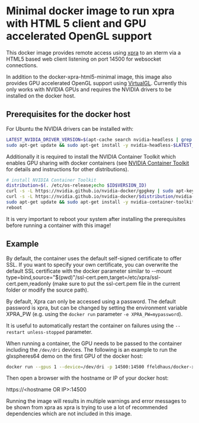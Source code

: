 # Minimal docker image to run xpra with HTML 5 client and GPU accelerated OpenGL support

This docker image provides remote access using [xpra](https://xpra.org/) to an xterm via a HTML5 based web client listening on port 14500 for websocket connections.

In addition to the docker-xpra-html5-minimal image, this image also provides GPU accelerated OpenGL support using [VirtualGL](https://virtualgl.org/). Currently this only works with NVIDIA GPUs and requires the NVIDIA drivers to be installed on the docker host. 

## Prerequisites for the docker host

For Ubuntu the NVIDIA drivers can be installed with:

```sh
LATEST_NVIDIA_DRIVER_VERSION=$(apt-cache search nvidia-headless | grep -E 'nvidia-headless-[0-9]+ ' | sed -r -e 's/nvidia-headless-([0-9]+).*/\1/' | tail -1)
sudo apt-get update && sudo apt-get install -y nvidia-headless-$LATEST_NVIDIA_DRIVER_VERSION nvidia-utils-$LATEST_NVIDIA_DRIVER_VERSION libnvidia-gl-$LATEST_NVIDIA_DRIVER_VERSION
```

Additionally it is required to install the NVIDIA Container Toolkit which enables GPU sharing with docker containers (see [NVIDIA Container Toolkit
](https://github.com/NVIDIA/nvidia-docker) for details and instructions for other distributions).

```sh
# install NVIDIA Container Toolkit
distribution=$(. /etc/os-release;echo $ID$VERSION_ID)
curl -s -L https://nvidia.github.io/nvidia-docker/gpgkey | sudo apt-key add -
curl -s -L https://nvidia.github.io/nvidia-docker/$distribution/nvidia-docker.list | sudo tee /etc/apt/sources.list.d/nvidia-docker.list
sudo apt-get update && sudo apt-get install -y nvidia-container-toolkit
reboot
```

It is very important to reboot your system after installing the prerequisites before running a container with this image!

## Example

By default, the container uses the default self-signed certificate to offer SSL. If you want to specify your own certificate, you can overwrite the default SSL certificate with the docker parameter similar to --mount type=bind,source="$(pwd)"/ssl-cert.pem,target=/etc/xpra/ssl-cert.pem,readonly (make sure to put the ssl-cert.pem file in the current folder or modify the source path).

By default, Xpra can only be accessed using a password. The default password is xpra, but can be changed by setting the environment variable XPRA_PW (e.g. using the `docker run` parameter `-e XPRA_PW=mypassword`).

It is useful to automatically restart the container on failures using the `--restart unless-stopped` parameter.

When running a container, the GPU needs to be passed to the container including the `/dev/dri` devices. The following is an example to run the glxspheres64 demo on the first GPU of the docker host:

```sh
docker run --gpus 1 --device=/dev/dri -p 14500:14500 ffeldhaus/docker-xpra-html5-opengl-minimal
```

Then open a browser with the hostname or IP of your docker host:

https://\<hostname OR IP>:14500

Running the image will results in multiple warnings and error messages to be shown from xpra as xpra is trying to use a lot of recommended dependencies which are not included in this image.